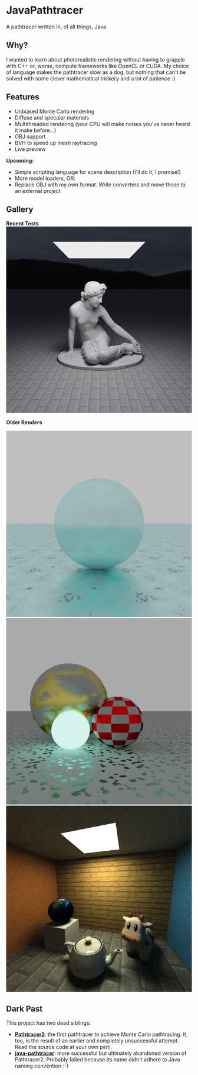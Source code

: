 # JavaPathtracer
A pathtracer written in, of all things, Java

## Why?

I wanted to learn about photorealistic rendering without having to grapple with C++ or, worse, compute frameworks like OpenCL or CUDA. My choice of language makes the pathtracer slow as a dog, but nothing that can't be solved with some clever mathematical trickery and a lot of patience :)

## Features

* Unbiased Monte Carlo rendering
* Diffuse and specular materials
* Multithreaded rendering (your CPU will make noises you've never heard it make before...)
* OBJ support
* BVH to speed up mesh raytracing
* Live preview

**Upcoming:**

* Simple scripting language for scene description (I'll do it, I promise!)
* More model loaders, OR:
* Replace OBJ with my own format. Write converters and move those to an external project

## Gallery

**Recent Tests**
![statue](images/statue.png)

**Older Renders**

![diamond floor](images/dirtydiamond.png)
![materials demo](images/materials.png)
![scene](images/scene.png)

## Dark Past

This project has two dead siblings:
* **[Pathtracer2](https://github.com/adrian154/Pathtracer2)**: the first pathtracer to achieve Monte Carlo pathtracing. It, too, is the result of an earlier and completely unsuccessful attempt. Read the source code at your own peril.
* **[java-pathtracer](https://github.com/adrian154/java-pathtracer)**: more successful but ultimately abandoned version of Pathtracer2. Probably failed because its name didn't adhere to Java naming convention :-)